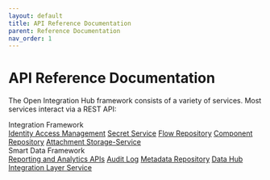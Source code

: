 ```yaml
---
layout: default
title: API Reference Documentation
parent: Reference Documentation
nav_order: 1
---
```


# API Reference Documentation

The Open Integration Hub framework consists of a variety of services. Most services interact via a REST API:

<div class="oih-docs-learn-overview-container">
    <div class="inner-wrapper">
        <div class="column">
            <span class="headline">Integration Framework</span>
            <div class="inner-container">
                <a class="item" href="http://iam.openintegrationhub.com/api-docs/">Identity Access Management</a>
                <a class="item" href="http://skm.openintegrationhub.com/api-docs/">Secret Service</a>
                <a class="item" href="http://flow-repository.openintegrationhub.com/api-docs/">Flow Repository</a>
                <a class="item" href="http://component-repository.openintegrationhub.com/api-docs/">Component Repository</a>
                <a class="item" href="http://attachment-storage-service.openintegrationhub.com/api-docs">Attachment Storage-Service</a>
            </div>
        </div>
        <div class="column">
            <span class="headline">Smart Data Framework</span>
            <div class="inner-container">
                <a class="item" href="#">Reporting and Analytics APIs</a>
                <a class="item" href="http://auditlog.openintegrationhub.com/api-docs/">Audit Log</a>
                <a class="item" href="http://metadata.openintegrationhub.com/api-docs/">Metadata Repository</a>
                <a class="item" href="http://data-hub.openintegrationhub.com/api-docs">Data Hub</a>
                <a class="item" href="http://ils.openintegrationhub.com/api-docs/">Integration Layer Service</a>
            </div>
    </div>
</div>
